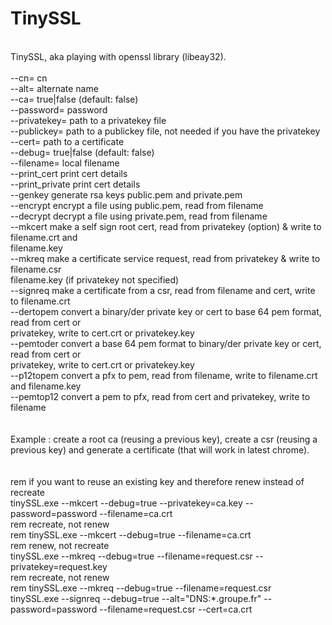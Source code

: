 # TinySSL
<br/>
TinySSL, aka playing with openssl library (libeay32).<br/>
<br/>
--cn=<string>           cn<br/>
--alt=<string>          alternate name<br/>
--ca=<string>           true|false (default: false)<br/>
--password=<string>     password<br/>
--privatekey=<string>   path to a privatekey file<br/>
--publickey=<string>    path to a publickey file, not needed if you have the privatekey<br/>
--cert=<string>         path to a certificate<br/>
--debug=<string>        true|false (default: false)<br/>
--filename=<string>     local filename<br/>
--print_cert            print cert details<br/>
--print_private         print cert details<br/>
--genkey                generate rsa keys public.pem and private.pem<br/>
--encrypt               encrypt a file using public.pem, read from filename<br/>
--decrypt               decrypt a file using private.pem, read from filename<br/>
--mkcert                make a self sign root cert, read from privatekey (option) & write to filename.crt and<br/>
                        filename.key<br/>
--mkreq                 make a certificate service request, read from privatekey & write to filename.csr<br/>
                        filename.key (if privatekey not specified)<br/>
--signreq               make a certificate from a csr, read from filename and cert, write to filename.crt<br/>
--dertopem              convert a binary/der private key or cert to base 64 pem format, read from cert or<br/>
                        privatekey, write to cert.crt or privatekey.key<br/>
--pemtoder              convert a base 64 pem format to binary/der private key or cert, read from cert or<br/>
                        privatekey, write to cert.crt or privatekey.key<br/>
--p12topem              convert a pfx to pem, read from filename, write to filename.crt and filename.key<br/>
--pemtop12              convert a pem to pfx, read from cert and privatekey, write to filename<br/>
<br/><br/>
Example : create a root ca (reusing a previous key), create a csr (reusing a previous key) and generate a certificate (that will work in latest chrome).<br/>
<br/><br/>
rem if you want to reuse an existing key and therefore renew instead of recreate<br/>
tinySSL.exe --mkcert --debug=true --privatekey=ca.key --password=password --filename=ca.crt<br/>
rem recreate, not renew<br/>
rem tinySSL.exe --mkcert --debug=true --filename=ca.crt<br/>
rem renew, not recreate<br/>
tinySSL.exe --mkreq --debug=true --filename=request.csr --privatekey=request.key<br/>
rem recreate, not renew<br/>
rem tinySSL.exe --mkreq --debug=true --filename=request.csr<br/>
tinySSL.exe --signreq --debug=true --alt="DNS:*.groupe.fr" --password=password --filename=request.csr --cert=ca.crt<br/>
